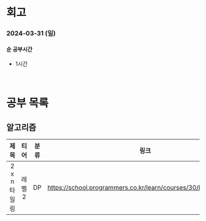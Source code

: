 # 회고

### 2024-03-31 (일)

#### 순 공부시간

- 1시간

<br>

# 공부 목록

## 알고리즘

|     제목     |  티어  | 분류 |                              링크                               |
| :----------: | :----: | :--: | :-------------------------------------------------------------: |
| 2 x n 타일링 | 레벨 2 |  DP  | https://school.programmers.co.kr/learn/courses/30/lessons/12900 |
